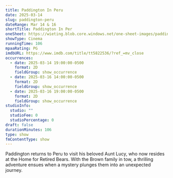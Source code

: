 ```yaml
---
title: Paddington In Peru
date: 2025-03-14
slug: paddington-peru
dateRange: Mar 14 & 16
shortTitle: Paddington In Per
oneSheet: https://wieting.blob.core.windows.net/one-sheet-images/paddington-peru.png
showType: Cinema
runningTime: 106
mpaaRating: PG
imdbURL: https://www.imdb.com/title/tt5822536/?ref_=mv_close
occurrences:
  - date: 2025-03-14 19:00:00-0500
    format: 2D
    fieldGroup: show_occurrence
  - date: 2025-03-16 14:00:00-0500
    format: 2D
    fieldGroup: show_occurrence
  - date: 2025-03-16 19:00:00-0500
    format: 2D
    fieldGroup: show_occurrence
studioInfo:
  studio: ""
  studioFee: 0
  studioPercentage: 0
draft: false
durationMinutes: 106
type: show
fmContentType: show
---
```

Paddington returns to Peru to visit his beloved Aunt Lucy, who now resides at the Home for Retired Bears. With the Brown family in tow, a thrilling adventure ensues when a mystery plunges them into an unexpected journey.  